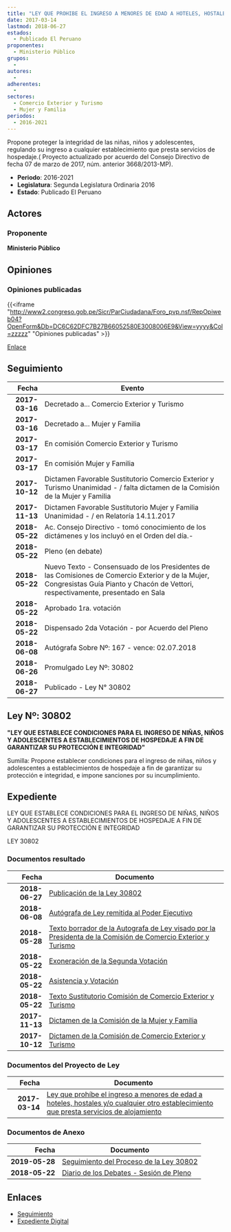```yaml
---
title: "LEY QUE PROHIBE EL INGRESO A MENORES DE EDAD A HOTELES, HOSTALES Y/O CUALQUIER OTRO ESTABLECIMIENTO QUE PRESTA SERVICIOS DE ALOJAMIENTO"
date: 2017-03-14
lastmod: 2018-06-27
estados: 
  - Publicado El Peruano
proponentes: 
  - Ministerio Público
grupos: 
  - 
autores: 
  - 
adherentes: 
  - 
sectores: 
  - Comercio Exterior y Turismo
  - Mujer y Familia
periodos: 
  - 2016-2021
---
```


Propone proteger la integridad de las niñas, niños y adolescentes, regulando su ingreso a cualquier establecimiento que presta servicios de hospedaje.( Proyecto actualizado por acuerdo del Consejo Directivo de fecha 07 de marzo de 2017, núm. anterior 3668/2013-MP).

- **Periodo**: 2016-2021
- **Legislatura**: Segunda Legislatura Ordinaria 2016
- **Estado**: Publicado El Peruano

## Actores

### Proponente

**Ministerio Público**


## Opiniones

### Opiniones publicadas

{{<iframe "http://www2.congreso.gob.pe/Sicr/ParCiudadana/Foro_pvp.nsf/RepOpiweb04?OpenForm&Db=DC6C62DFC7B27B66052580E3008006E9&View=yyyy&Col=zzzzz" "Opiniones publicadas" >}}

[Enlace](http://www2.congreso.gob.pe/Sicr/ParCiudadana/Foro_pvp.nsf/RepOpiweb04?OpenForm&Db=DC6C62DFC7B27B66052580E3008006E9&View=yyyy&Col=zzzzz)

## Seguimiento

| Fecha | Evento |
|------:|--------|
| **2017-03-16** | Decretado a... Comercio Exterior y Turismo|
| **2017-03-16** | Decretado a... Mujer y Familia|
| **2017-03-17** | En comisión Comercio Exterior y Turismo|
| **2017-03-17** | En comisión Mujer y Familia|
| **2017-10-12** | Dictamen Favorable Sustitutorio Comercio Exterior y Turismo Unanimidad - / falta dictamen de la Comisión de la Mujer y Familia|
| **2017-11-13** | Dictamen Favorable Sustitutorio Mujer y Familia Unanimidad - / en Relatoría 14.11.2017|
| **2018-05-22** | Ac. Consejo Directivo - tomó conocimiento de los dictámenes y los incluyó en el Orden del día.-|
| **2018-05-22** | Pleno (en debate)|
| **2018-05-22** | Nuevo Texto - Consensuado de los Presidentes de las Comisiones de Comercio Exterior y de la Mujer, Congresistas Guía Pianto y Chacón de Vettori, respectivamente, presentado en Sala|
| **2018-05-22** | Aprobado 1ra. votación|
| **2018-05-22** | Dispensado 2da Votación - por Acuerdo del Pleno|
| **2018-06-08** | Autógrafa Sobre Nº: 167 - vence: 02.07.2018|
| **2018-06-26** | Promulgado Ley Nº: 30802|
| **2018-06-27** | Publicado - Ley N° 30802|

## Ley Nº: 30802

**"LEY QUE ESTABLECE CONDICIONES PARA EL INGRESO DE NIÑAS, NIÑOS Y ADOLESCENTES A ESTABLECIMIENTOS DE HOSPEDAJE A FIN DE GARANTIZAR SU PROTECCIÓN E INTEGRIDAD"**

Sumilla: Propone establecer condiciones para el ingreso de niñas, niños y adolescentes a establecimientos de hospedaje a fin de garantizar su protección e integridad, e impone sanciones por su incumplimiento.


## Expediente

LEY QUE ESTABLECE CONDICIONES PARA EL INGRESO DE NIÑAS, NIÑOS Y ADOLESCENTES A ESTABLECIMIENTOS DE HOSPEDAJE A FIN DE GARANTIZAR SU PROTECCIÓN E INTEGRIDAD

LEY 30802


### Documentos resultado

| Fecha | Documento |
|------:|--------|
| **2018-06-27** | [Publicación de la Ley 30802](http://www.leyes.congreso.gob.pe/Documentos/2016_2021/ADLP/Normas_Legales/30802-LEY.pdf) |
| **2018-06-08** | [Autógrafa de Ley remitida al Poder Ejecutivo](http://www.leyes.congreso.gob.pe/Documentos/2016_2021/ADLP/Texto_Aprobado/AU0107120180608.pdf) |
| **2018-05-28** | [Texto borrador de la Autografa de Ley visado por la Presidenta de la Comisión de Comercio Exterior y Turismo](http://www.leyes.congreso.gob.pe/Documentos/2016_2021/Texto_Borrador_de_Autografa/BAU0107120180528.pdf) |
| **2018-05-22** | [Exoneración de la Segunda Votación](http://www.leyes.congreso.gob.pe/Documentos/2016_2021/Asistencia_y_Votacion/Proyectos_de_Ley/Exoneracion_de_Segunda_Votacion/ESV0107120180522.pdf) |
| **2018-05-22** | [Asistencia y Votación](http://www.leyes.congreso.gob.pe/Documentos/2016_2021/Asistencia_y_Votacion/Proyectos_de_Ley/AV0107120180522.pdf) |
| **2018-05-22** | [Texto Sustitutorio Comisión de Comercio Exterior y Turismo](http://www.leyes.congreso.gob.pe/Documentos/2016_2021/Texto_Sustitutorio/Proyectos_de_Ley/TS0107120180522..pdf) |
| **2017-11-13** | [Dictamen de la Comisión de la Mujer y Familia](http://www.leyes.congreso.gob.pe/Documentos/2016_2021/Dictamenes/Proyectos_de_Ley/01071DC16MAY20171113.pdf) |
| **2017-10-12** | [Dictamen de la Comisión de Comercio Exterior y Turismo](http://www.leyes.congreso.gob.pe/Documentos/2016_2021/Dictamenes/Proyectos_de_Ley/01071DC03MAY20171012.pdf) |

### Documentos del Proyecto de Ley

| Fecha | Documento |
|------:|--------|
| **2017-03-14** | [Ley que prohíbe el ingreso a menores de edad a hoteles, hostales y/o cualquier otro establecimiento que presta servicios de alojamiento](http://www.leyes.congreso.gob.pe/Documentos/2016_2021/Proyectos_de_Ley_y_de_Resoluciones_Legislativas/PL0107120170314..pdf) |

### Documentos de Anexo

| Fecha | Documento |
|------:|--------|
| **2019-05-28** | [Seguimiento del Proceso de la Ley 30802](http://www.leyes.congreso.gob.pe/Documentos/2016_2021/Seguimiento_de_Proyectos_de_Ley/01071PL20190528.pdf) |
| **2018-05-22** | [Diario de los Debates - Sesión de Pleno](http://www.leyes.congreso.gob.pe/Documentos/2016_2021/ADLP/Diario_Debates/30802-TDD.pdf) |

## Enlaces 

- [Seguimiento](http://www2.congreso.gob.pe/Sicr/TraDocEstProc/CLProLey2016.nsf/f7fff46988ca05b1052578e100829cc7/451a41b24a0604c7052580e3007225cc?OpenDocument)
- [Expediente Digital](http://www2.congreso.gob.pe/Sicr/TraDocEstProc/CLProLey2016.nsf/f7fff46988ca05b1052578e100829cc7/451a41b24a0604c7052580e3007225cc?OpenDocument&Click=05257FB7005EB655.eb71d0cf91d8294e05256cdf006b5706/$Body/0.1C6C)
